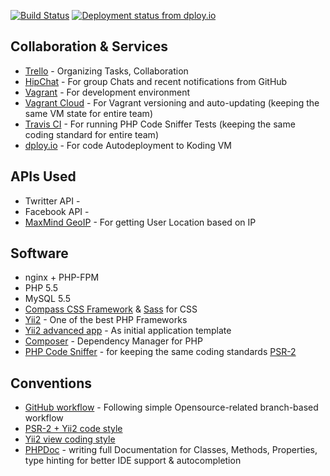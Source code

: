 [![Build Status](https://travis-ci.org/monitorbacklinks/koding.svg?branch=master)](https://travis-ci.org/monitorbacklinks/koding)
[![Deployment status from dploy.io](https://mbk.dploy.io/badge/66802253898048/15454.png)](http://dploy.io)


## Collaboration & Services

* [Trello](https://trello.com/) - Organizing Tasks, Collaboration
* [HipChat](http://hipchat.com/) - For group Chats and recent notifications from GitHub
* [Vagrant](https://www.vagrantup.com/) - For development environment
* [Vagrant Cloud](https://vagrantcloud.com/) - For Vagrant versioning and auto-updating (keeping the same VM state for entire team)
* [Travis CI](https://travis-ci.org/) - For running PHP Code Sniffer Tests (keeping the same coding standard for entire team)
* [dploy.io](http://dploy.io/) - For code Autodeployment to Koding VM

## APIs Used

* Twritter API - 
* Facebook API - 
* [MaxMind GeoIP](https://www.maxmind.com/en/geoip-demo) - For getting User Location based on IP

## Software

* nginx + PHP-FPM
* PHP 5.5
* MySQL 5.5
* [Compass CSS Framework](http://compass-style.org) & [Sass](http://sass-lang.com/) for CSS
* [Yii2](http://www.yiiframework.com/) - One of the best PHP Frameworks
* [Yii2 advanced app](https://github.com/yiisoft/yii2/tree/master/apps/advanced) - As initial application template
* [Composer](https://getcomposer.org/) - Dependency Manager for PHP
* [PHP Code Sniffer](https://github.com/squizlabs/PHP_CodeSniffer) - for keeping the same coding standards [PSR-2](https://github.com/php-fig/fig-standards/blob/master/accepted/PSR-2-coding-style-guide.md)

## Conventions

* [GitHub workflow](https://guides.github.com/introduction/flow/index.html) - Following simple Opensource-related branch-based workflow
* [PSR-2 + Yii2 code style](https://github.com/yiisoft/yii2/blob/master/docs/internals/core-code-style.md)
* [Yii2 view coding style](https://github.com/yiisoft/yii2/blob/master/docs/internals/view-code-style.md)
* [PHPDoc](http://www.phpdoc.org/) - writing full Documentation for Classes, Methods, Properties, type hinting for better IDE support & autocompletion
